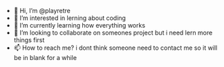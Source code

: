 - 👋 Hi, I’m @playretre
- 👀 I’m interested in lerning about coding 
- 🌱 I’m currently learning how everything works 
- 💞️ I’m looking to collaborate on someones project but i need lern more things first
- 📫 How to reach me? i dont think someone need to contact me so it will be in blank for a while


<!---
playretre/playretre is a ✨ special ✨ repository because its `README.md` (this file) appears on your GitHub profile.
You can click the Preview link to take a look at your changes.
--->
